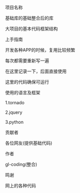 项目名称

基础库的基础整合后的库

大项目的基本代码框架结构

上手指南

开发各种APP的时候，复用比较频繁

每次都需要重新写一遍

在这里记录一下，后面直接使用

这里的代码确保可运行

使用的语言及框架

1.tornado

2.jquery

3.python

贡献者

各位网友(提供基础代码)

作者

gl-coding(整合)

鸣谢

网上的各种代码

